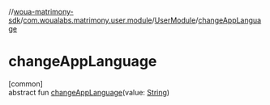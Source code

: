 //[woua-matrimony-sdk](../../../index.md)/[com.woualabs.matrimony.user.module](../index.md)/[UserModule](index.md)/[changeAppLanguage](change-app-language.md)

# changeAppLanguage

[common]\
abstract fun [changeAppLanguage](change-app-language.md)(value: [String](https://kotlinlang.org/api/latest/jvm/stdlib/kotlin/-string/index.html))
